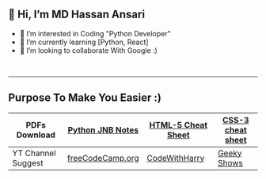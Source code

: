 ## 👋 Hi, I’m MD Hassan Ansari
- 👀 I’m interested in Coding "Python Developer" 
- 🌱 I’m currently learning [Python, React]
- 💞️ I’m looking to collaborate With Google :)
<br />

---

## Purpose To Make You Easier :)
 
|PDFs Download | [Python JNB Notes](https://drive.google.com/drive/folders/1N0UPoCPz-x_VjzPuPCJ_oKT_lI2MFZmG?usp=sharing) | [HTML-5 Cheat Sheet](https://drive.google.com/drive/folders/19PKKraXvm7txRRlK1U19Wg7ImWChGlcX?usp=sharing) | [CSS-3 cheat sheet](https://drive.google.com/drive/folders/1vaGVnqSHfbqTUHlCKsE4U2wk9KRGjv-z?usp=sharing)
| --- | --- | -- | ---
|YT Channel Suggest |[freeCodeCamp.org](https://www.youtube.com/c/Freecodecamp) |[CodeWithHarry](https://www.youtube.com/channel/UCeVMnSShP_Iviwkknt83cww) |[Geeky Shows](https://www.youtube.com/user/GeekyShow1)


<!---
MdHassan413/MdHassan413 is a ✨ special ✨ repository because its `README.md` (this file) appears on your GitHub profile.
You can click the Preview link to take a look at your changes.
--->
